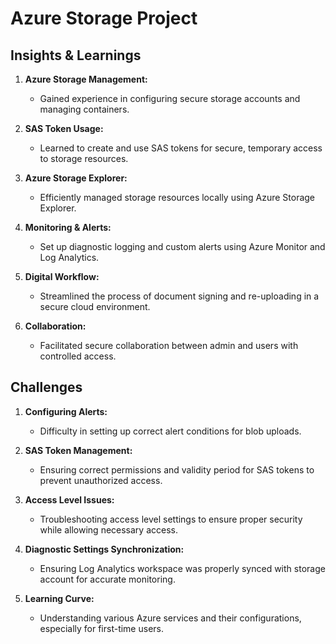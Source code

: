 # Azure Storage Project

## Insights & Learnings

1. **Azure Storage Management:**
   - Gained experience in configuring secure storage accounts and managing containers.

2. **SAS Token Usage:**
   - Learned to create and use SAS tokens for secure, temporary access to storage resources.

3. **Azure Storage Explorer:**
   - Efficiently managed storage resources locally using Azure Storage Explorer.

4. **Monitoring & Alerts:**
   - Set up diagnostic logging and custom alerts using Azure Monitor and Log Analytics.

5. **Digital Workflow:**
   - Streamlined the process of document signing and re-uploading in a secure cloud environment.

6. **Collaboration:**
   - Facilitated secure collaboration between admin and users with controlled access.

## Challenges

1. **Configuring Alerts:**
   - Difficulty in setting up correct alert conditions for blob uploads.

2. **SAS Token Management:**
   - Ensuring correct permissions and validity period for SAS tokens to prevent unauthorized access.

3. **Access Level Issues:**
   - Troubleshooting access level settings to ensure proper security while allowing necessary access.

4. **Diagnostic Settings Synchronization:**
   - Ensuring Log Analytics workspace was properly synced with storage account for accurate monitoring.

5. **Learning Curve:**
   - Understanding various Azure services and their configurations, especially for first-time users.
